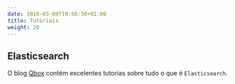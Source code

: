 ```yaml
---
date: 2016-03-09T19:56:50+01:00
title: Tutoriais
weight: 20
---
```


## Elasticsearch

O blog [Qbox](https://qbox.io/blog) contém excelentes
tutorias sobre tudo o que é `Elasticsearch`.
